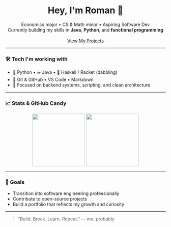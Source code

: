 <h1 align="center">Hey, I'm Roman 👋</h1>

<p align="center">
  Economics major • CS & Math minor • Aspiring Software Dev  
  <br/>
  Currently building my skills in <strong>Java</strong>, <strong>Python</strong>, and <strong>functional programming</strong>  
  <br/><br/>
  <a href="https://github.com/roman-fanian?tab=repositories">View My Projects</a>
</p>

---

### 🛠 Tech I'm working with

- 🐍 Python • ☕ Java • 🧮 Haskell / Racket (dabbling)
- 🔧 Git & GitHub • VS Code • Markdown
- 🧠 Focused on backend systems, scripting, and clean architecture

---

### 📈 Stats & GitHub Candy

<p align="center">
  <img src="https://github-readme-stats.vercel.app/api?username=romanfanian&show_icons=true&theme=default" height="165" />
  <img src="https://github-readme-stats.vercel.app/api/top-langs/?username=romanfanian&layout=compact&theme=default" height="165" />
</p>

---

### 🎯 Goals

- Transition into software engineering professionally  
- Contribute to open-source projects  
- Build a portfolio that reflects my growth and curiosity  

---

> “Build. Break. Learn. Repeat.” — me, probably

